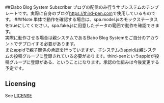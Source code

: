 ##Elabo Blog System Subscriber
ブログの配信のみ行うサブシステムのテンプレートです。実際に自身のブログ<https://third-pen.com>で使用しているものです。
###Note
単体で動作を確認する場合は、spa.model.jsのモックステータスをtrueにしてください。spa.fake.jsに用意したデータの範囲で動作を確認できます。  
実際に動作させる場合は親システムであるElabo Blog Systemをご自分のアカウントでデプロイする必要があります。  
またappidで親子関係の承認を行っていますが、子システムのappidは親システムの投稿グループに登録されている必要があります。third-penというappidが投稿グループに登録がある、ということになります。承認の仕組みは今後変更する予定です。


## Licensing
See [LICENSE](LICENSE)